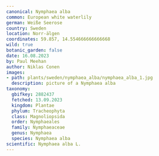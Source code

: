 ```yaml
---
canonical: Nymphaea alba
common: European white waterlily
german: Weiße Seerose
country: Sweden
location: Norr-älgen
coordinates: 59.857, 14.554666666666668
wild: true
botanic_garden: false
date: 16.08.2023
by: Paul Meehan
author: Niklas Conen
images:
- path: plants/sweden/nymphaea_alba/nymphaea_alba_1.jpg
  description: picture of a Nymphaea alba
taxonomy:
  gbifkey: 2882437
  fetched: 13.09.2023
  kingdom: Plantae
  phylum: Tracheophyta
  class: Magnoliopsida
  order: Nymphaeales
  family: Nymphaeaceae
  genus: Nymphaea
  species: Nymphaea alba
scientific: Nymphaea alba L.
---
```

